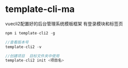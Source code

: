 # template-cli-ma

vuecli2配置好的后台管理系统模板框架  有登录模块和标签页

``` js
npm i template-cli2 -g 

```

``` js
//查看版本号
template-cli2 -v 
```

``` js
//创建项目  目标文件夹中使用 
template-cli2 init <项目名>

```


